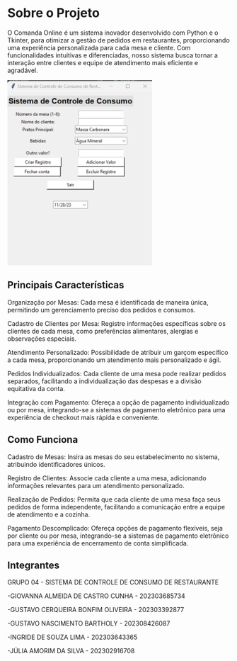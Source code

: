 # Sobre o Projeto

O Comanda Online é um sistema inovador desenvolvido com Python e o Tkinter, para otimizar a gestão de pedidos em restaurantes, proporcionando uma experiência personalizada para cada mesa e cliente. Com funcionalidades intuitivas e diferenciadas, nosso sistema busca tornar a interação entre clientes e equipe de atendimento mais eficiente e agradável.

 ![interface](./assets/images/sistemaComandas.webp)

## Principais Características

Organização por Mesas:
 Cada mesa é identificada de maneira única, permitindo um gerenciamento preciso dos pedidos e consumos.

Cadastro de Clientes por Mesa:
 Registre informações específicas sobre os clientes de cada mesa, como preferências alimentares, alergias e observações especiais.

Atendimento Personalizado:
 Possibilidade de atribuir um garçom específico a cada mesa, proporcionando um atendimento mais personalizado e ágil.

Pedidos Individualizados:
 Cada cliente de uma mesa pode realizar pedidos separados, facilitando a individualização das despesas e a divisão equitativa da conta.

Integração com Pagamento:
 Ofereça a opção de pagamento individualizado ou por mesa, integrando-se a sistemas de pagamento eletrônico para uma experiência de checkout mais rápida e conveniente.


 ## Como Funciona

Cadastro de Mesas:
 Insira as mesas do seu estabelecimento no sistema, atribuindo identificadores únicos.

Registro de Clientes:
 Associe cada cliente a uma mesa, adicionando informações relevantes para um atendimento personalizado.

Realização de Pedidos:
 Permita que cada cliente de uma mesa faça seus pedidos de forma independente, facilitando a comunicação entre a equipe de atendimento e a cozinha.

Pagamento Descomplicado:
 Ofereça opções de pagamento flexíveis, seja por cliente ou por mesa, integrando-se a sistemas de pagamento eletrônico para uma experiência de encerramento de conta simplificada.


## Integrantes

GRUPO 04 - SISTEMA DE CONTROLE DE CONSUMO DE RESTAURANTE
 

-GIOVANNA ALMEIDA DE CASTRO CUNHA - 202303685734

-GUSTAVO CERQUEIRA BONFIM OLIVEIRA - 202303392877

-GUSTAVO NASCIMENTO BARTHOLY - 202308426087

-INGRIDE DE SOUZA LIMA - 202303643365

-JÚLIA AMORIM DA SILVA - 202302916708

